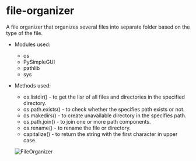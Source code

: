 # file-organizer
A file organizer that organizes several files into separate folder based on the type of the file.

* Modules used:
  - os
  - PySimpleGUI
  - pathlib
  - sys

* Methods used:
  - os.listdir() - to get the lisr of all files and directories in the specified directory.
  - os.path.exists() - to check whether the specifies path exists or not.
  - os.makedirs() - to create unavailable directory in the specifies path.
  - os.path.join() - to join one or more path components.
  - os.rename() - to rename the file or directory.
  - capitalize() - to return the string with the first character in upper case.
  
  ![FileOrganizer](https://user-images.githubusercontent.com/92326140/147430217-c94c79ff-eb61-4ec6-ad52-02f697707f79.jpg)
